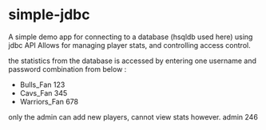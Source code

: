 # simple-jdbc
A simple demo app for connecting to a database (hsqldb used here) using jdbc API
Allows for managing player stats, and controlling access control.  

the statistics from the database is accessed by entering one username and password combination from below :

- Bulls_Fan      123    
- Cavs_Fan       345   
- Warriors_Fan   678

only the admin can add new players, cannot view stats however.
admin	       246
